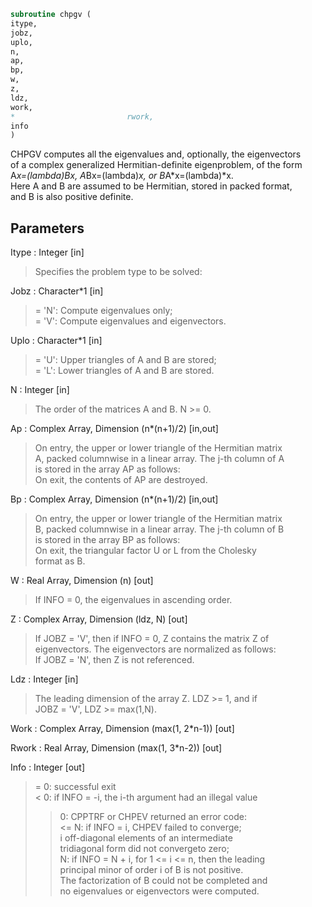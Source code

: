 ```fortran  
subroutine chpgv (  
itype,  
jobz,  
uplo,  
n,  
ap,  
bp,  
w,  
z,  
ldz,  
work,  
*                         rwork,  
info  
)  
```  
  
CHPGV computes all the eigenvalues and, optionally, the eigenvectors  
of a complex generalized Hermitian-definite eigenproblem, of the form  
A*x=(lambda)*B*x,  A*Bx=(lambda)*x,  or B*A*x=(lambda)*x.  
Here A and B are assumed to be Hermitian, stored in packed format,  
and B is also positive definite.  
  
## Parameters  
Itype : Integer [in]  
> Specifies the problem type to be solved:  
  
Jobz : Character*1 [in]  
> = 'N':  Compute eigenvalues only;  
> = 'V':  Compute eigenvalues and eigenvectors.  
  
Uplo : Character*1 [in]  
> = 'U':  Upper triangles of A and B are stored;  
> = 'L':  Lower triangles of A and B are stored.  
  
N : Integer [in]  
> The order of the matrices A and B.  N >= 0.  
  
Ap : Complex Array, Dimension (n*(n+1)/2) [in,out]  
> On entry, the upper or lower triangle of the Hermitian matrix  
> A, packed columnwise in a linear array.  The j-th column of A  
> is stored in the array AP as follows:  
> On exit, the contents of AP are destroyed.  
  
Bp : Complex Array, Dimension (n*(n+1)/2) [in,out]  
> On entry, the upper or lower triangle of the Hermitian matrix  
> B, packed columnwise in a linear array.  The j-th column of B  
> is stored in the array BP as follows:  
> On exit, the triangular factor U or L from the Cholesky  
> format as B.  
  
W : Real Array, Dimension (n) [out]  
> If INFO = 0, the eigenvalues in ascending order.  
  
Z : Complex Array, Dimension (ldz, N) [out]  
> If JOBZ = 'V', then if INFO = 0, Z contains the matrix Z of  
> eigenvectors.  The eigenvectors are normalized as follows:  
> If JOBZ = 'N', then Z is not referenced.  
  
Ldz : Integer [in]  
> The leading dimension of the array Z.  LDZ >= 1, and if  
> JOBZ = 'V', LDZ >= max(1,N).  
  
Work : Complex Array, Dimension (max(1, 2*n-1)) [out]  
  
Rwork : Real Array, Dimension (max(1, 3*n-2)) [out]  
  
Info : Integer [out]  
> = 0:  successful exit  
> < 0:  if INFO = -i, the i-th argument had an illegal value  
> > 0:  CPPTRF or CHPEV returned an error code:  
> <= N:  if INFO = i, CHPEV failed to converge;  
> i off-diagonal elements of an intermediate  
> tridiagonal form did not convergeto zero;  
> > N:   if INFO = N + i, for 1 <= i <= n, then the leading  
> principal minor of order i of B is not positive.  
> The factorization of B could not be completed and  
> no eigenvalues or eigenvectors were computed.  
  
